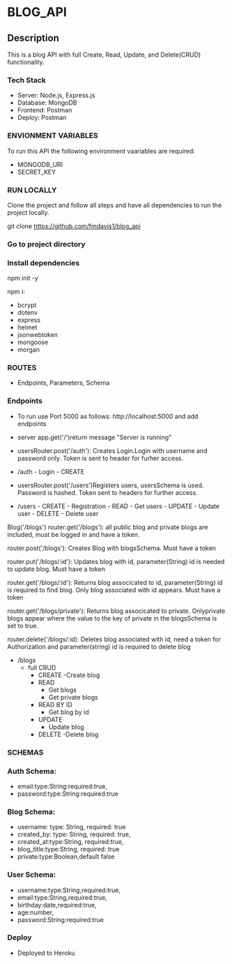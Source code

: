 # BLOG_API

## Description
This is a blog API with full Create, Read, Update, and Delete(CRUD) functionality. 

### Tech Stack

- Server: Node.js, Express.js
- Database: MongoDB
- Frontend: Postman
- Deploy: Postman

### ENVIONMENT VARIABLES
To run this API the following environment vaariables are required:

- MONGODB_URI
- SECRET_KEY

### RUN LOCALLY
Clone the project and follow all steps and have all dependencies to run the project locally.

git clone https://github.com/fmdavis1/blog_api

### Go to project directory

### Install dependencies

 npm init -y

 npm i:

- bcrypt
- dotenv
- express
- helmet
- jsonwebtoken
- mongoose
- morgan

### ROUTES
- Endpoints, Parameters, Schema

### Endpoints

- To run use Port 5000 as follows: http://localhost:5000 and add endpoints

- server app.get('/')return message "Server is running"

- usersRouter.post('/auth'): Creates Login.Login with username and password only. Token is sent to header for furher access.
- /auth
        - Login
            - CREATE

- usersRouter.post('/users')Registers users, usersSchema is used. Password is hashed. Token sent to headers for further access.
- /users
        - CREATE
            - Registration
        - READ
            - Get users
        - UPDATE
            - Update user
        - DELETE
            - Delete user
        

Blog('/blogs')
router.get('/blogs'): all public blog and private blogs are included, must be logged in and have a token.

router.post('/blogs'): Creates Blog with blogsSchema. Must have a token

router.put('/blogs/:id'): Updates blog with id, parameter(String) id is needed to update blog. Must have a token

router.get('/blogs/:id'): Returns blog associcated to id, parameter(String) id is required to find blog. Only blog associated with id appears. Must have a token

router.get('/blogs/private'): Returns blog associcated to private. Onlyprivate blogs appear where the value to the key of private in the blogsSchema is set to true.

router.delete('/blogs/:id): Deletes blog associated with id, need a token for Authorization and parameter(string) id is required to delete blog


- /blogs
    - full CRUD
        - CREATE
            -Create blog
        - READ
            - Get blogs
            - Get private blogs
        - READ BY ID
            - Get blog by id
        - UPDATE
            - Update blog
        - DELETE
            -Delete blog

### SCHEMAS

### Auth Schema:
- email:type:String:required:true,
- password:type:String:required:true


###  Blog Schema:
- username: type: String, required: true
- created_by: type: String, required: true,
- created_at:type:String, required:true,
- blog_title:type:String, required: true
- private:type:Boolean,default false

### User Schema:
- username:type:String,required:true,
- email:type:String,required:true,
- birthday:date,required:true,
- age:number,
- password:String:required:true

### Deploy
- Deployed to Heroku